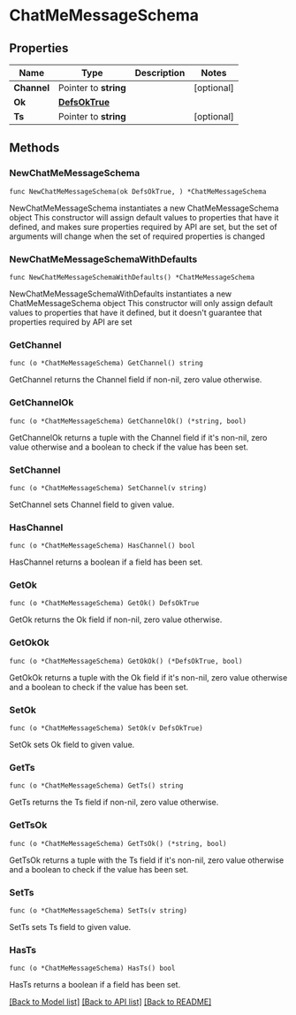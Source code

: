 # ChatMeMessageSchema

## Properties

Name | Type | Description | Notes
------------ | ------------- | ------------- | -------------
**Channel** | Pointer to **string** |  | [optional] 
**Ok** | [**DefsOkTrue**](DefsOkTrue.md) |  | 
**Ts** | Pointer to **string** |  | [optional] 

## Methods

### NewChatMeMessageSchema

`func NewChatMeMessageSchema(ok DefsOkTrue, ) *ChatMeMessageSchema`

NewChatMeMessageSchema instantiates a new ChatMeMessageSchema object
This constructor will assign default values to properties that have it defined,
and makes sure properties required by API are set, but the set of arguments
will change when the set of required properties is changed

### NewChatMeMessageSchemaWithDefaults

`func NewChatMeMessageSchemaWithDefaults() *ChatMeMessageSchema`

NewChatMeMessageSchemaWithDefaults instantiates a new ChatMeMessageSchema object
This constructor will only assign default values to properties that have it defined,
but it doesn't guarantee that properties required by API are set

### GetChannel

`func (o *ChatMeMessageSchema) GetChannel() string`

GetChannel returns the Channel field if non-nil, zero value otherwise.

### GetChannelOk

`func (o *ChatMeMessageSchema) GetChannelOk() (*string, bool)`

GetChannelOk returns a tuple with the Channel field if it's non-nil, zero value otherwise
and a boolean to check if the value has been set.

### SetChannel

`func (o *ChatMeMessageSchema) SetChannel(v string)`

SetChannel sets Channel field to given value.

### HasChannel

`func (o *ChatMeMessageSchema) HasChannel() bool`

HasChannel returns a boolean if a field has been set.

### GetOk

`func (o *ChatMeMessageSchema) GetOk() DefsOkTrue`

GetOk returns the Ok field if non-nil, zero value otherwise.

### GetOkOk

`func (o *ChatMeMessageSchema) GetOkOk() (*DefsOkTrue, bool)`

GetOkOk returns a tuple with the Ok field if it's non-nil, zero value otherwise
and a boolean to check if the value has been set.

### SetOk

`func (o *ChatMeMessageSchema) SetOk(v DefsOkTrue)`

SetOk sets Ok field to given value.


### GetTs

`func (o *ChatMeMessageSchema) GetTs() string`

GetTs returns the Ts field if non-nil, zero value otherwise.

### GetTsOk

`func (o *ChatMeMessageSchema) GetTsOk() (*string, bool)`

GetTsOk returns a tuple with the Ts field if it's non-nil, zero value otherwise
and a boolean to check if the value has been set.

### SetTs

`func (o *ChatMeMessageSchema) SetTs(v string)`

SetTs sets Ts field to given value.

### HasTs

`func (o *ChatMeMessageSchema) HasTs() bool`

HasTs returns a boolean if a field has been set.


[[Back to Model list]](../README.md#documentation-for-models) [[Back to API list]](../README.md#documentation-for-api-endpoints) [[Back to README]](../README.md)


